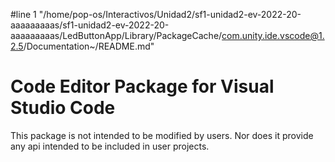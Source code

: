 #line 1 "/home/pop-os/Interactivos/Unidad2/sf1-unidad2-ev-2022-20-aaaaaaaaas/sf1-unidad2-ev-2022-20-aaaaaaaaas/LedButtonApp/Library/PackageCache/com.unity.ide.vscode@1.2.5/Documentation~/README.md"
# Code Editor Package for Visual Studio Code

This package is not intended to be modified by users.
Nor does it provide any api intended to be included in user projects.